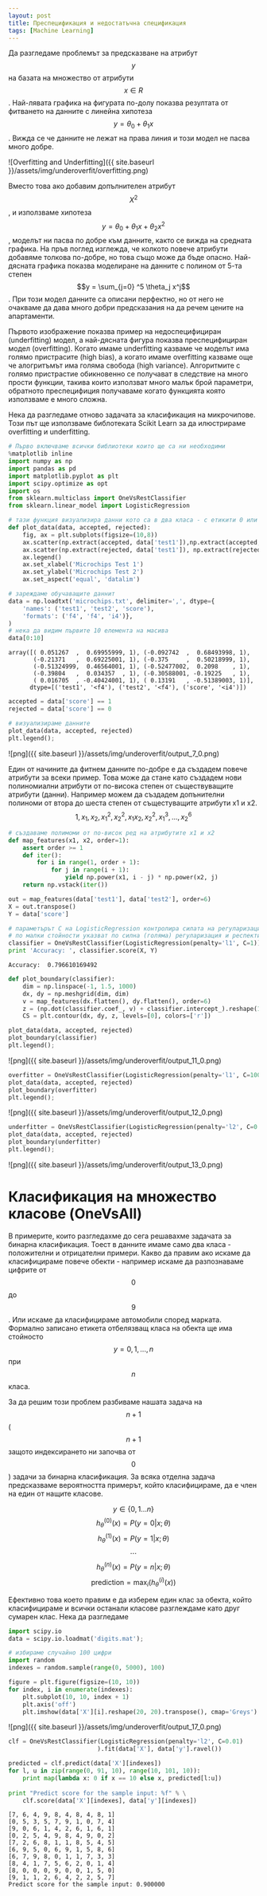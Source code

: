 ```yaml
---
layout: post
title: Преспецификация и недостатъчна спецификация
tags: [Machine Learning]
---
```


Да разгледаме проблемът за предсказване на атрибут $$y$$ на базата на множество от атрибути $$x \in R$$. Най-лявата графика на фигурата по-долу показва резултата от фитването на данните с линейна хипотеза $$y = \theta_0 + \theta_1x$$. Вижда се че данните не лежат на права линия и този модел не пасва много добре.

![Overfitting and Underfitting]({{ site.baseurl }}/assets/img/underoverfit/overfitting.png)

Вместо това ако добавим допълнителен атрибут $$X^2$$, и използваме хипотеза $$y = \theta_0 + \theta_1 x + \theta_2 x^2$$, моделът ни пасва по добре към данните, както се вижда на средната графика. На пръв поглед изглежда, че колкото повече атрибути добавяме толкова по-добре, но това също може да бъде опасно. Най-дясната графика показва моделиране на данните с полином от 5-та степен $$y = \sum_{j=0} ^5 \theta_j x^j$$. При този модел данните са описани перфектно, но от него не очакваме да дава много добри предсказания на да речем цените на апартаменти. 

Първото изображение показва пример на недоспецифициран (underfitting) модел, а най-дясната фигура показва преспецифициран модел (overfitting).
Когато имаме underfitting казваме че моделът има голямо пристрасите (high bias), а когато имаме overfitting казваме още че алогритъмът има голяма свобода (high variance).
Алгоритмите с голямо пристрастие обикновенно се получават в следствие на много прости функции, такива които използват много малък брой параметри, обратното преспецифиция получаваме когато функцията която използваме е много сложна.

Нека да разгледаме отново задачата за класификация на микрочипове. Този път ще използваме библотеката Scikit Learn за да илюстрираме overfitting и underfitting.


```python
# Първо включваме всички библиотеки които ще са ни необходими
%matplotlib inline
import numpy as np  
import pandas as pd  
import matplotlib.pyplot as plt 
import scipy.optimize as opt  
import os  
from sklearn.multiclass import OneVsRestClassifier
from sklearn.linear_model import LogisticRegression
```


```python
# тази функция визуализира данни кото са в два класа - с етикити 0 или 1
def plot_data(data, accepted, rejected):
    fig, ax = plt.subplots(figsize=(10,8))  
    ax.scatter(np.extract(accepted, data['test1']),np.extract(accepted, data['test2']), c='b', marker='+', label='accepted')
    ax.scatter(np.extract(rejected, data['test1']), np.extract(rejected, data['test2']), c='y', marker='o', label='rejected')
    ax.legend()      
    ax.set_xlabel('Microchips Test 1')  
    ax.set_ylabel('Microchips Test 2') 
    ax.set_aspect('equal', 'datalim')
```


```python
# зареждаме обучаващите даннит    
data = np.loadtxt('microchips.txt', delimiter=',', dtype={
    'names': ('test1', 'test2', 'score'), 
    'formats': ('f4', 'f4', 'i4')},
)
# нека да видим първите 10 елемента на масива
data[0:10]
```




    array([( 0.051267  ,  0.69955999, 1), (-0.092742  ,  0.68493998, 1),
           (-0.21371   ,  0.69225001, 1), (-0.375     ,  0.50218999, 1),
           (-0.51324999,  0.46564001, 1), (-0.52477002,  0.2098    , 1),
           (-0.39804   ,  0.034357  , 1), (-0.30588001, -0.19225   , 1),
           ( 0.016705  , -0.40424001, 1), ( 0.13191   , -0.51389003, 1)],
          dtype=[('test1', '<f4'), ('test2', '<f4'), ('score', '<i4')])




```python
accepted = data['score'] == 1
rejected = data['score'] == 0

# визуализираме данните
plot_data(data, accepted, rejected)
plt.legend();
```


![png]({{ site.baseurl }}/assets/img/underoverfit/output_7_0.png)


Един от начините да фитнем данните по-добре е да създадем повече атрибути за всеки пример. Това може да стане като създадем нови полиномиални атрибути от по-висока степен от съществуващите атрибути (данни).
Например можем да създадем допънителни полиноми от втора до шеста степен от същестуващите атрибути x1 и x2. 
$$
{1, x_1, x_2, x_1^2, x_2^2, x_1 x_2, x_2^2, x_1^3, ..., x_2^6}$$


```python
# създаваме полимоми от по-висок ред на атрибутите x1 и x2
def map_features(x1, x2, order=1):
    assert order >= 1
    def iter():
        for i in range(1, order + 1):
            for j in range(i + 1):
                yield np.power(x1, i - j) * np.power(x2, j)
    return np.vstack(iter())
```


```python
out = map_features(data['test1'], data['test2'], order=6)
X = out.transpose()
Y = data['score']

# параметърът C на LogisticRegression контролира силата на регуларизация
# по малки стойности указват по силна (голяма) регуларизация и респективно, големи стойности по-слаба
classifier = OneVsRestClassifier(LogisticRegression(penalty='l1', C=1)).fit(X, Y)
print 'Accuracy: ', classifier.score(X, Y)
```

    Accuracy:  0.796610169492



```python
def plot_boundary(classifier):
    dim = np.linspace(-1, 1.5, 1000)
    dx, dy = np.meshgrid(dim, dim)
    v = map_features(dx.flatten(), dy.flatten(), order=6)
    z = (np.dot(classifier.coef_, v) + classifier.intercept_).reshape(1000, 1000)
    CS = plt.contour(dx, dy, z, levels=[0], colors=['r'])

plot_data(data, accepted, rejected)
plot_boundary(classifier)
plt.legend();
```


![png]({{ site.baseurl }}/assets/img/underoverfit/output_11_0.png)



```python
overfitter = OneVsRestClassifier(LogisticRegression(penalty='l1', C=1000)).fit(X, Y)
plot_data(data, accepted, rejected)
plot_boundary(overfitter)
plt.legend();
```


![png]({{ site.baseurl }}/assets/img/underoverfit/output_12_0.png)



```python
underfitter = OneVsRestClassifier(LogisticRegression(penalty='l2', C=0.01)).fit(X, Y)
plot_data(data, accepted, rejected)
plot_boundary(underfitter)
plt.legend();
```


![png]({{ site.baseurl }}/assets/img/underoverfit/output_13_0.png)


# Класификация на множество класове (OneVsAll)

В примерите, които разгледахме до сега решавахме задачата за бинарна класификация. Тоест в данните имаме само два класа - положителни и отрицателни примери. Какво да правим ако искаме да класифицираме повече обекти - например искаме да разпознаваме цифрите от $$0$$ до $$9$$. Или искаме да класифицираме автомобили според марката. Формално записано етикета отбелязващ класа на обекта ще има стойносто $$y = {0, 1, ..., n}$$ при $$n$$ класа. 

За да решим този проблем разбиваме нашата задача на $$n+1$$ ($$n+1$$ защото индексирането ни започва от $$0$$) задачи за бинарна класификация. За всяка отделна задача предсказваме вероятността примерът, който класифицираме, да е член на един от нащите класове.

$$ y \in \lbrace0, 1 ... n\rbrace$$
$$ h_\theta^{(0)}(x) = P(y = 0 | x ; \theta) $$
$$ h_\theta^{(1)}(x) = P(y = 1 | x ; \theta) $$
$$\cdots$$
$$ h_\theta^{(n)}(x) = P(y = n | x ; \theta) $$
$$\mathrm{prediction} = \max_i( h_\theta ^{(i)}(x) )$$

Ефективно това което правим е да изберем един клас за обекта, който класифицираме и всички останали класове разглеждаме като друг сумарен клас.
Нека да разгледаме 


```python
import scipy.io
data = scipy.io.loadmat('digits.mat');

# избираме случайно 100 цифри
import random
indexes = random.sample(range(0, 5000), 100)
```


```python
figure = plt.figure(figsize=(10, 10))
for index, i in enumerate(indexes):
    plt.subplot(10, 10, index + 1)
    plt.axis('off')
    plt.imshow(data['X'][i].reshape(20, 20).transpose(), cmap='Greys')
```


![png]({{ site.baseurl }}/assets/img/underoverfit/output_17_0.png)



```python
clf = OneVsRestClassifier(LogisticRegression(penalty='l2', C=0.01)
                         ).fit(data['X'], data['y'].ravel())
```


```python
predicted = clf.predict(data['X'][indexes])
for l, u in zip(range(0, 91, 10), range(10, 101, 10)):
    print map(lambda x: 0 if x == 10 else x, predicted[l:u])
    
print "Predict score for the sample input: %f" % \
    clf.score(data['X'][indexes], data['y'][indexes])
```

    [7, 6, 4, 9, 8, 4, 8, 4, 8, 1]
    [0, 5, 3, 5, 7, 9, 1, 0, 7, 4]
    [9, 0, 6, 1, 4, 2, 6, 1, 6, 1]
    [0, 2, 5, 4, 9, 8, 4, 9, 0, 2]
    [7, 2, 6, 8, 1, 1, 8, 5, 4, 5]
    [6, 9, 5, 0, 6, 9, 1, 5, 8, 6]
    [6, 7, 9, 8, 0, 1, 1, 7, 3, 3]
    [8, 4, 1, 7, 5, 6, 2, 0, 1, 4]
    [8, 0, 0, 0, 9, 0, 0, 1, 5, 0]
    [9, 1, 1, 2, 6, 4, 2, 2, 5, 7]
    Predict score for the sample input: 0.900000

